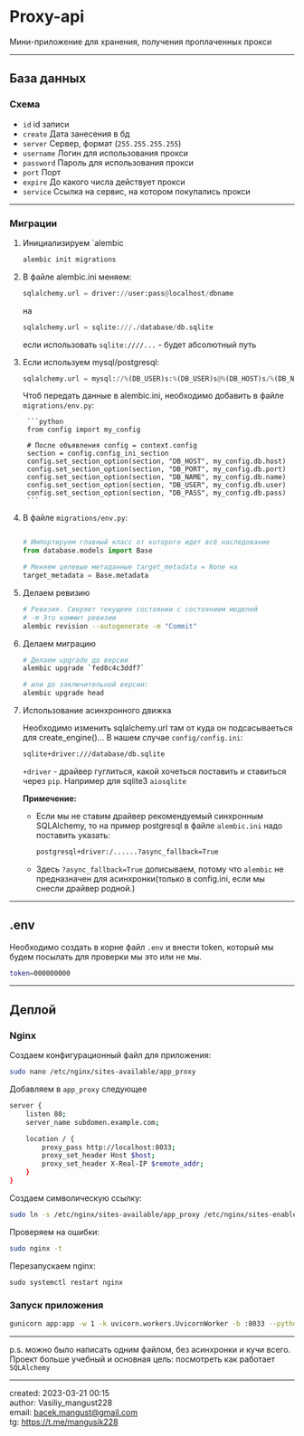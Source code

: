 # Proxy-api

Мини-приложение для хранения, получения проплаченных прокси

---

## База данных

### Схема
- `id` id записи
- `create` Дата занесения в бд
- `server` Сервер, формат (`255.255.255.255`)
- `username` Логин для использования прокси
- `password` Пароль для использования прокси
- `port` Порт
- `expire` До какого числа действует прокси 
- `service` Ссылка на сервис, на котором покупались прокси

--- 

### Миграции 
1. Инициализируем `alembic

    ```bash
    alembic init migrations
    ```

1. В файле alembic.ini меняем:  
    ```python
    sqlalchemy.url = driver://user:pass@localhost/dbname  
    ```
    на  
    ```python
    sqlalchemy.url = sqlite:///./database/db.sqlite
    ```
    если использовать `sqlite:////...` - будет абсолютный путь
    
1. Если используем mysql/postgresql:  
    ```python
    sqlalchemy.url = mysql://%(DB_USER)s:%(DB_USER)s@%(DB_HOST)s/%(DB_NAME)s
    ```
    Чтоб передать данные в alembic.ini, необходимо добавить в файле `migrations/env.py`: 

        ```python
        from config import my_config

        # После объявления config = context.config
        section = config.config_ini_section
        config.set_section_option(section, "DB_HOST", my_config.db.host)
        config.set_section_option(section, "DB_PORT", my_config.db.port)
        config.set_section_option(section, "DB_NAME", my_config.db.name)
        config.set_section_option(section, "DB_USER", my_config.db.user)
        config.set_section_option(section, "DB_PASS", my_config.db.pass)
        ```
1. В файле `migrations/env.py`: 
    ```python

    # Импортируем главный класс от которого идет всё наследование
    from database.models import Base

    # Меняем целевые метаданные target_metadata = None на 
    target_metadata = Base.metadata

    ```

1. Делаем ревизию

    ```bash
    # Ревизия. Сверяет текущеее состоянии с состоянием моделей
    # -m Это коммит ревизии
    alembic revision --autogenerate -m "Commit"
    ```

1. Делаем миграцию
    ```bash
    # Делаем upgrade до версии
    alembic upgrade `fed8c4c3ddf7`

    # или до заключительной версии:
    alembic upgrade head
    ```

1. Использование асинхронного движка  
   
    Необходимо изменить sqlalchemy.url там от куда он подсасываеться для create_engine()... В нашем случае `config/config.ini`:
    ```bash
    sqlite+driver:///database/db.sqlite
    ```
    `+driver` - драйвер гуглиться, какой хочеться поставить и ставиться через `pip`. Например для sqlite3 `aiosqlite`  
  
    **Примечение:**  
    - Если мы не ставим драйвер рекомендуемый синхронным SQLAlchemy, то на пример postgresql в файле `alembic.ini` надо поставить указать: 
        ```bash 
        postgresql+driver:/......?async_fallback=True
        ```
    - Здесь `?async_fallback=True` дописываем, потому что `alembic` не предназначен для асинхронки(только в config.ini, если мы снесли драйвер родной.)

---


## .env 
Необходимо создать в корне файл `.env` и внести token, который мы будем посылать для проверки мы это или не мы.
```bash
token=000000000
```

---

## Деплой

### Nginx
Создаем конфигурационный файл для приложения:
```bash
sudo nano /etc/nginx/sites-available/app_proxy
```

Добавляем в `app_proxy` следующее

```bash 
server {
    listen 80;
    server_name subdomen.example.com;

    location / {
        proxy_pass http://localhost:8033;
        proxy_set_header Host $host;
        proxy_set_header X-Real-IP $remote_addr;
    }
}
``` 

Создаем символическую ссылку:

```bash
sudo ln -s /etc/nginx/sites-available/app_proxy /etc/nginx/sites-enabled/
```

Проверяем на ошибки:

```bash
sudo nginx -t
```

Перезапускаем nginx: 
```
sudo systemctl restart nginx
```

### Запуск приложения 
```bash
gunicorn app:app -w 1 -k uvicorn.workers.UvicornWorker -b :8033 --pythonpath /path/to/your/virtualenv/bin/python
```

---
p.s. можно было написать одним файлом, без асинхронки и кучи всего.  
Проект больше учебный и основная цель: посмотреть как работает `SQLAlchemy`

---

created: 2023-03-21 00:15  
author: Vasiliy_mangust228  
email: <a href="mailto:bacek.mangust@gmail.com">bacek.mangust@gmail.com</a>  
tg: https://t.me/mangusik228  


            